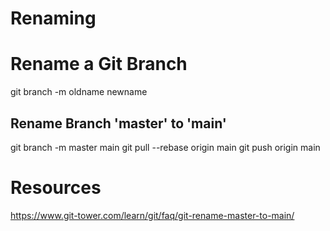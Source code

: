 # Renaming


# Rename a Git Branch
git branch -m oldname newname


## Rename Branch 'master' to 'main'
git branch -m master main
git pull --rebase origin main
git push origin main


# Resources
https://www.git-tower.com/learn/git/faq/git-rename-master-to-main/
